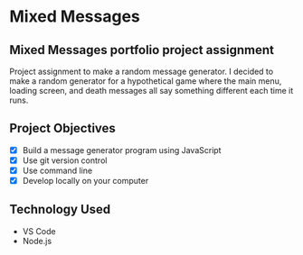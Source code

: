 # Mixed Messages

## Mixed Messages portfolio project assignment
Project assignment to make a random message generator. I decided to make a random generator for a hypothetical game where the main menu, loading screen, and death messages all say something different each time it runs.

## Project Objectives
- [x] Build a message generator program using JavaScript
- [x] Use git version control
- [x] Use command line
- [x] Develop locally on your computer

## Technology Used
- VS Code
- Node.js
